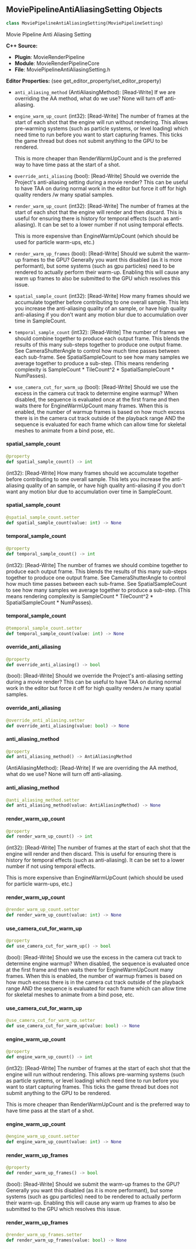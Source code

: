 ## MoviePipelineAntiAliasingSetting Objects

```python
class MoviePipelineAntiAliasingSetting(MoviePipelineSetting)
```

Movie Pipeline Anti Aliasing Setting

**C++ Source:**

- **Plugin**: MovieRenderPipeline
- **Module**: MovieRenderPipelineCore
- **File**: MoviePipelineAntiAliasingSetting.h

**Editor Properties:** (see get_editor_property/set_editor_property)

- ``anti_aliasing_method`` (AntiAliasingMethod):  [Read-Write] If we are overriding the AA method, what do we use? None will turn off anti-aliasing.
- ``engine_warm_up_count`` (int32):  [Read-Write] The number of frames at the start of each shot that the engine will run without rendering. This allows pre-warming
  systems (such as particle systems, or level loading) which need time to run before you want to start capturing frames.
  This ticks the game thread but does not submit anything to the GPU to be rendered.

  This is more cheaper than RenderWarmUpCount and is the preferred way to have time pass at the start of a shot.
- ``override_anti_aliasing`` (bool):  [Read-Write] Should we override the Project's anti-aliasing setting during a movie render? This can be useful to have
  TAA on during normal work in the editor but force it off for high quality renders /w many spatial samples.
- ``render_warm_up_count`` (int32):  [Read-Write] The number of frames at the start of each shot that the engine will render and then discard. This is useful for
  ensuring there is history for temporal effects (such as anti-aliasing). It can be set to a lower number if not
  using temporal effects.

  This is more expensive than EngineWarmUpCount (which should be used for particle warm-ups, etc.)
- ``render_warm_up_frames`` (bool):  [Read-Write] Should we submit the warm-up frames to the GPU? Generally you want this disabled (as it is more performant), but
  some systems (such as gpu particles) need to be rendered to actually perform their warm-up. Enabling this will
  cause any warm up frames to also be submitted to the GPU which resolves this issue.
- ``spatial_sample_count`` (int32):  [Read-Write] How many frames should we accumulate together before contributing to one overall sample. This lets you
  increase the anti-aliasing quality of an sample, or have high quality anti-aliasing if you don't want
  any motion blur due to accumulation over time in SampleCount.
- ``temporal_sample_count`` (int32):  [Read-Write] The number of frames we should combine together to produce each output frame. This blends the
  results of this many sub-steps together to produce one output frame. See CameraShutterAngle to
  control how much time passes between each sub-frame. See SpatialSampleCount to see how many
  samples we average together to produce a sub-step. (This means rendering complexity is
  SampleCount * TileCount^2 * SpatialSampleCount * NumPasses).
- ``use_camera_cut_for_warm_up`` (bool):  [Read-Write] Should we use the excess in the camera cut track to determine engine warmup? When disabled, the sequence is evaluated
  once at the first frame and then waits there for EngineWarmUpCount many frames. When this is enabled, the number of
  warmup frames is based on how much excess there is in the camera cut track outside of the playback range AND
  the sequence is evaluated for each frame which can allow time for skeletal meshes to animate from a bind pose, etc.

<a id="unreal.MoviePipelineAntiAliasingSetting.spatial_sample_count"></a>

#### spatial_sample_count

```python
@property
def spatial_sample_count() -> int
```

(int32):  [Read-Write] How many frames should we accumulate together before contributing to one overall sample. This lets you
increase the anti-aliasing quality of an sample, or have high quality anti-aliasing if you don't want
any motion blur due to accumulation over time in SampleCount.

<a id="unreal.MoviePipelineAntiAliasingSetting.spatial_sample_count"></a>

#### spatial_sample_count

```python
@spatial_sample_count.setter
def spatial_sample_count(value: int) -> None
```

<a id="unreal.MoviePipelineAntiAliasingSetting.temporal_sample_count"></a>

#### temporal_sample_count

```python
@property
def temporal_sample_count() -> int
```

(int32):  [Read-Write] The number of frames we should combine together to produce each output frame. This blends the
results of this many sub-steps together to produce one output frame. See CameraShutterAngle to
control how much time passes between each sub-frame. See SpatialSampleCount to see how many
samples we average together to produce a sub-step. (This means rendering complexity is
SampleCount * TileCount^2 * SpatialSampleCount * NumPasses).

<a id="unreal.MoviePipelineAntiAliasingSetting.temporal_sample_count"></a>

#### temporal_sample_count

```python
@temporal_sample_count.setter
def temporal_sample_count(value: int) -> None
```

<a id="unreal.MoviePipelineAntiAliasingSetting.override_anti_aliasing"></a>

#### override_anti_aliasing

```python
@property
def override_anti_aliasing() -> bool
```

(bool):  [Read-Write] Should we override the Project's anti-aliasing setting during a movie render? This can be useful to have
TAA on during normal work in the editor but force it off for high quality renders /w many spatial samples.

<a id="unreal.MoviePipelineAntiAliasingSetting.override_anti_aliasing"></a>

#### override_anti_aliasing

```python
@override_anti_aliasing.setter
def override_anti_aliasing(value: bool) -> None
```

<a id="unreal.MoviePipelineAntiAliasingSetting.anti_aliasing_method"></a>

#### anti_aliasing_method

```python
@property
def anti_aliasing_method() -> AntiAliasingMethod
```

(AntiAliasingMethod):  [Read-Write] If we are overriding the AA method, what do we use? None will turn off anti-aliasing.

<a id="unreal.MoviePipelineAntiAliasingSetting.anti_aliasing_method"></a>

#### anti_aliasing_method

```python
@anti_aliasing_method.setter
def anti_aliasing_method(value: AntiAliasingMethod) -> None
```

<a id="unreal.MoviePipelineAntiAliasingSetting.render_warm_up_count"></a>

#### render_warm_up_count

```python
@property
def render_warm_up_count() -> int
```

(int32):  [Read-Write] The number of frames at the start of each shot that the engine will render and then discard. This is useful for
ensuring there is history for temporal effects (such as anti-aliasing). It can be set to a lower number if not
using temporal effects.

This is more expensive than EngineWarmUpCount (which should be used for particle warm-ups, etc.)

<a id="unreal.MoviePipelineAntiAliasingSetting.render_warm_up_count"></a>

#### render_warm_up_count

```python
@render_warm_up_count.setter
def render_warm_up_count(value: int) -> None
```

<a id="unreal.MoviePipelineAntiAliasingSetting.use_camera_cut_for_warm_up"></a>

#### use_camera_cut_for_warm_up

```python
@property
def use_camera_cut_for_warm_up() -> bool
```

(bool):  [Read-Write] Should we use the excess in the camera cut track to determine engine warmup? When disabled, the sequence is evaluated
once at the first frame and then waits there for EngineWarmUpCount many frames. When this is enabled, the number of
warmup frames is based on how much excess there is in the camera cut track outside of the playback range AND
the sequence is evaluated for each frame which can allow time for skeletal meshes to animate from a bind pose, etc.

<a id="unreal.MoviePipelineAntiAliasingSetting.use_camera_cut_for_warm_up"></a>

#### use_camera_cut_for_warm_up

```python
@use_camera_cut_for_warm_up.setter
def use_camera_cut_for_warm_up(value: bool) -> None
```

<a id="unreal.MoviePipelineAntiAliasingSetting.engine_warm_up_count"></a>

#### engine_warm_up_count

```python
@property
def engine_warm_up_count() -> int
```

(int32):  [Read-Write] The number of frames at the start of each shot that the engine will run without rendering. This allows pre-warming
systems (such as particle systems, or level loading) which need time to run before you want to start capturing frames.
This ticks the game thread but does not submit anything to the GPU to be rendered.

This is more cheaper than RenderWarmUpCount and is the preferred way to have time pass at the start of a shot.

<a id="unreal.MoviePipelineAntiAliasingSetting.engine_warm_up_count"></a>

#### engine_warm_up_count

```python
@engine_warm_up_count.setter
def engine_warm_up_count(value: int) -> None
```

<a id="unreal.MoviePipelineAntiAliasingSetting.render_warm_up_frames"></a>

#### render_warm_up_frames

```python
@property
def render_warm_up_frames() -> bool
```

(bool):  [Read-Write] Should we submit the warm-up frames to the GPU? Generally you want this disabled (as it is more performant), but
some systems (such as gpu particles) need to be rendered to actually perform their warm-up. Enabling this will
cause any warm up frames to also be submitted to the GPU which resolves this issue.

<a id="unreal.MoviePipelineAntiAliasingSetting.render_warm_up_frames"></a>

#### render_warm_up_frames

```python
@render_warm_up_frames.setter
def render_warm_up_frames(value: bool) -> None
```

<a id="unreal.MoviePipelineLibrary"></a>
